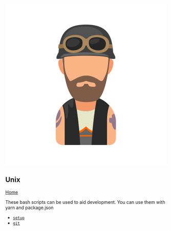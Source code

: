 ![Advicator Logo](../media/svg/avatars/biker.svg)  
## Unix 
[Home](../../README.md)  

These bash scripts can be used to aid development. 
You can use them with yarn and package.json

- [`setup`](./setup)  
- [`git`](./git)
